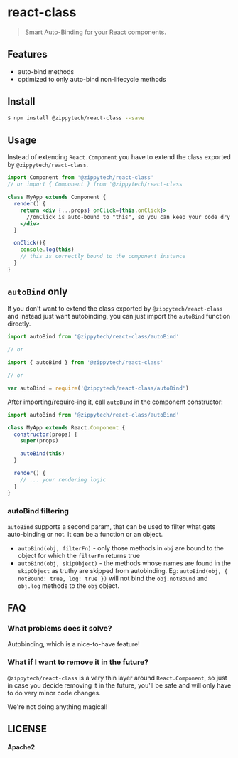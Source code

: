 # react-class

> Smart Auto-Binding for your React components.

## Features

 * auto-bind methods
 * optimized to only auto-bind non-lifecycle methods

## Install

```sh
$ npm install @zippytech/react-class --save
```

## Usage

Instead of extending `React.Component` you have to extend the class exported by `@zippytech/react-class`.

```jsx
import Component from '@zippytech/react-class'
// or import { Component } from '@zippytech/react-class

class MyApp extends Component {
  render() {
    return <div {...props} onClick={this.onClick}>
      //onClick is auto-bound to "this", so you can keep your code dry
    </div>
  }

  onClick(){
    console.log(this)
    // this is correctly bound to the component instance
  }
}
```

## `autoBind` only

If you don't want to extend the class exported by `@zippytech/react-class` and instead just want autobinding, you can just import the `autoBind` function directly.

```jsx
import autoBind from '@zippytech/react-class/autoBind'

// or

import { autoBind } from '@zippytech/react-class'

// or

var autoBind = require('@zippytech/react-class/autoBind')
````

After importing/require-ing it, call `autoBind` in the component constructor:

```jsx
import autoBind from '@zippytech/react-class/autoBind'

class MyApp extends React.Component {
  constructor(props) {
    super(props)

    autoBind(this)
  }

  render() {
    // ... your rendering logic
  }
}
```

### autoBind filtering

`autoBind` supports a second param, that can be used to filter what gets auto-binding or not. It can be a function or an object.

 * `autoBind(obj, filterFn)` - only those methods in `obj` are bound to the object for which the `filterFn` returns true
 * `autoBind(obj, skipObject)` - the methods whose names are found in the `skipObject` as truthy are skipped from autobinding. Eg: `autoBind(obj, { notBound: true, log: true })` will not bind the `obj.notBound` and `obj.log` methods to the `obj` object. 

## FAQ

### What problems does it solve?

Autobinding, which is a nice-to-have feature!

### What if I want to remove it in the future?

`@zippytech/react-class` is a very thin layer around `React.Component`, so just in case you decide removing it in the future, you'll be safe and will only have to do very minor code changes.

We're not doing anything magical!

## LICENSE

#### Apache2
